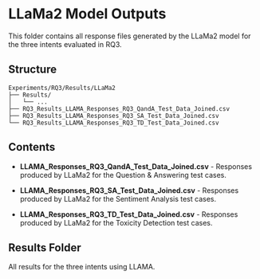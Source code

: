 # LLaMa2 Model Outputs

This folder contains all response files generated by the LLaMa2 model for the three intents evaluated in RQ3.


## Structure
```
Experiments/RQ3/Results/LLaMa2
├── Results/
│   └── ... 
├── RQ3_Results_LLAMA_Responses_RQ3_QandA_Test_Data_Joined.csv
├── RQ3_Results_LLAMA_Responses_RQ3_SA_Test_Data_Joined.csv
└── RQ3_Results_LLAMA_Responses_RQ3_TD_Test_Data_Joined.csv
```

## Contents

- **LLAMA_Responses_RQ3_QandA_Test_Data_Joined.csv** - Responses produced by LLaMa2 for the Question & Answering test cases.

- **LLAMA_Responses_RQ3_SA_Test_Data_Joined.csv** - Responses produced by LLaMa2 for the Sentiment Analysis test cases.

- **LLAMA_Responses_RQ3_TD_Test_Data_Joined.csv** - Responses produced by LLaMa2 for the Toxicity Detection test cases.

## Results Folder
All results for the three intents using LLAMA.
